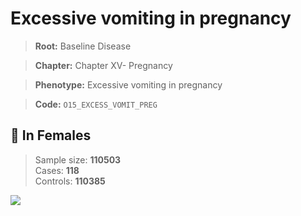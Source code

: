 # Excessive vomiting in pregnancy

> **Root:** Baseline Disease  

> **Chapter:** Chapter XV- Pregnancy  

> **Phenotype:** Excessive vomiting in pregnancy  

> **Code:** `O15_EXCESS_VOMIT_PREG`

## 👩 In Females  
> Sample size: **110503**  
> Cases: **118**  
> Controls: **110385**
<img src="/Disease/Figures/ALL/Baseline/O15_EXCESS_VOMIT_PREG.png"/>
<CsvTable src="/Disease_Data/ALL/Baseline/LG_O15_EXCESS_VOMIT_PREG.csv" label="🔍 View full results" />
